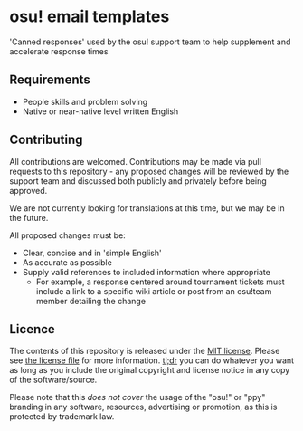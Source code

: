 osu! email templates
===============

'Canned responses' used by the osu! support team to help supplement and accelerate response times

## Requirements

- People skills and problem solving
- Native or near-native level written English

## Contributing

All contributions are welcomed. Contributions may be made via pull requests to this repository - any proposed changes will be reviewed by the support team and discussed both publicly and privately before being approved.

We are not currently looking for translations at this time, but we may be in the future.

All proposed changes must be:

* Clear, concise and in 'simple English'
* As accurate as possible
* Supply valid references to included information where appropriate
    - For example, a response centered around tournament tickets must include a link to a specific wiki article or post from an osu!team member detailing the change

## Licence

The contents of this repository is released under the [MIT license](https://opensource.org/licenses/MIT). Please see [the license file](LICENCE) for more information. [tl;dr](https://tldrlegal.com/license/mit-license) you can do whatever you want as long as you include the original copyright and license notice in any copy of the software/source.

Please note that this *does not cover* the usage of the "osu!" or "ppy" branding in any software, resources, advertising or promotion, as this is protected by trademark law.
